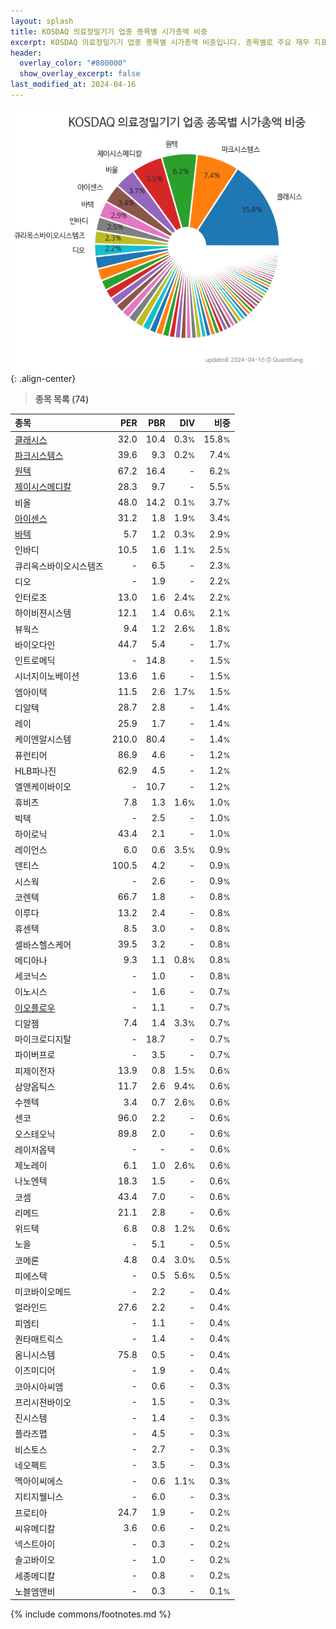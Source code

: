 ```yaml
---
layout: splash
title: KOSDAQ 의료정밀기기 업종 종목별 시가총액 비중
excerpt: KOSDAQ 의료정밀기기 업종 종목별 시가총액 비중입니다. 종목별로 주요 재무 지표를 함께 표시합니다.
header:
  overlay_color: "#800000"
  show_overlay_excerpt: false
last_modified_at: 2024-04-16
---
```



![KOSDAQ 의료정밀기기 업종 종목별 시가총액 비중](/stats/sector/images/kosdaq_업종_의료정밀기기_종목.png){: .align-center}


> **종목 목록 (74)**<a id="list"></a>

| **종목** | **PER** | **PBR** | **DIV** | **비중** |
| :------- | ------: | ------: | ------: | -------: |
| [클래시스](/214150/) | 32.0 | 10.4 | 0.3<small>%</small> | 15.8<small>%</small> |
| [파크시스템스](/140860/) | 39.6 | 9.3 | 0.2<small>%</small> | 7.4<small>%</small> |
| [원텍](/336570/) | 67.2 | 16.4 | - | 6.2<small>%</small> |
| [제이시스메디칼](/287410/) | 28.3 | 9.7 | - | 5.5<small>%</small> |
| 비올 | 48.0 | 14.2 | 0.1<small>%</small> | 3.7<small>%</small> |
| [아이센스](/099190/) | 31.2 | 1.8 | 1.9<small>%</small> | 3.4<small>%</small> |
| [바텍](/043150/) | 5.7 | 1.2 | 0.3<small>%</small> | 2.9<small>%</small> |
| 인바디 | 10.5 | 1.6 | 1.1<small>%</small> | 2.5<small>%</small> |
| 큐리옥스바이오시스템즈 | - | 6.5 | - | 2.3<small>%</small> |
| 디오 | - | 1.9 | - | 2.2<small>%</small> |
| 인터로조 | 13.0 | 1.6 | 2.4<small>%</small> | 2.2<small>%</small> |
| 하이비젼시스템 | 12.1 | 1.4 | 0.6<small>%</small> | 2.1<small>%</small> |
| 뷰웍스 | 9.4 | 1.2 | 2.6<small>%</small> | 1.8<small>%</small> |
| 바이오다인 | 44.7 | 5.4 | - | 1.7<small>%</small> |
| 인트로메딕 | - | 14.8 | - | 1.5<small>%</small> |
| 시너지이노베이션 | 13.6 | 1.6 | - | 1.5<small>%</small> |
| 엠아이텍 | 11.5 | 2.6 | 1.7<small>%</small> | 1.5<small>%</small> |
| 디알텍 | 28.7 | 2.8 | - | 1.4<small>%</small> |
| 레이 | 25.9 | 1.7 | - | 1.4<small>%</small> |
| 케이엔알시스템 | 210.0 | 80.4 | - | 1.4<small>%</small> |
| 퓨런티어 | 86.9 | 4.6 | - | 1.2<small>%</small> |
| HLB파나진 | 62.9 | 4.5 | - | 1.2<small>%</small> |
| 엘앤케이바이오 | - | 10.7 | - | 1.2<small>%</small> |
| 휴비츠 | 7.8 | 1.3 | 1.6<small>%</small> | 1.0<small>%</small> |
| 빅텍 | - | 2.5 | - | 1.0<small>%</small> |
| 하이로닉 | 43.4 | 2.1 | - | 1.0<small>%</small> |
| 레이언스 | 6.0 | 0.6 | 3.5<small>%</small> | 0.9<small>%</small> |
| 덴티스 | 100.5 | 4.2 | - | 0.9<small>%</small> |
| 시스웍 | - | 2.6 | - | 0.9<small>%</small> |
| 코렌텍 | 66.7 | 1.8 | - | 0.8<small>%</small> |
| 이루다 | 13.2 | 2.4 | - | 0.8<small>%</small> |
| 휴센텍 | 8.5 | 3.0 | - | 0.8<small>%</small> |
| 셀바스헬스케어 | 39.5 | 3.2 | - | 0.8<small>%</small> |
| 메디아나 | 9.3 | 1.1 | 0.8<small>%</small> | 0.8<small>%</small> |
| 세코닉스 | - | 1.0 | - | 0.8<small>%</small> |
| 이노시스 | - | 1.6 | - | 0.7<small>%</small> |
| [이오플로우](/294090/) | - | 1.1 | - | 0.7<small>%</small> |
| 디알젬 | 7.4 | 1.4 | 3.3<small>%</small> | 0.7<small>%</small> |
| 마이크로디지탈 | - | 18.7 | - | 0.7<small>%</small> |
| 파이버프로 | - | 3.5 | - | 0.7<small>%</small> |
| 피제이전자 | 13.9 | 0.8 | 1.5<small>%</small> | 0.6<small>%</small> |
| 삼양옵틱스 | 11.7 | 2.6 | 9.4<small>%</small> | 0.6<small>%</small> |
| 수젠텍 | 3.4 | 0.7 | 2.6<small>%</small> | 0.6<small>%</small> |
| 센코 | 96.0 | 2.2 | - | 0.6<small>%</small> |
| 오스테오닉 | 89.8 | 2.0 | - | 0.6<small>%</small> |
| 레이저옵텍 | - | - | - | 0.6<small>%</small> |
| 제노레이 | 6.1 | 1.0 | 2.6<small>%</small> | 0.6<small>%</small> |
| 나노엔텍 | 18.3 | 1.5 | - | 0.6<small>%</small> |
| 코셈 | 43.4 | 7.0 | - | 0.6<small>%</small> |
| 리메드 | 21.1 | 2.8 | - | 0.6<small>%</small> |
| 위드텍 | 6.8 | 0.8 | 1.2<small>%</small> | 0.6<small>%</small> |
| 노을 | - | 5.1 | - | 0.5<small>%</small> |
| 코메론 | 4.8 | 0.4 | 3.0<small>%</small> | 0.5<small>%</small> |
| 피에스텍 | - | 0.5 | 5.6<small>%</small> | 0.5<small>%</small> |
| 미코바이오메드 | - | 2.2 | - | 0.4<small>%</small> |
| 얼라인드 | 27.6 | 2.2 | - | 0.4<small>%</small> |
| 피엠티 | - | 1.1 | - | 0.4<small>%</small> |
| 퀀타매트릭스 | - | 1.4 | - | 0.4<small>%</small> |
| 옴니시스템 | 75.8 | 0.5 | - | 0.4<small>%</small> |
| 이즈미디어 | - | 1.9 | - | 0.4<small>%</small> |
| 코아시아씨엠 | - | 0.6 | - | 0.3<small>%</small> |
| 프리시젼바이오 | - | 1.5 | - | 0.3<small>%</small> |
| 진시스템 | - | 1.4 | - | 0.3<small>%</small> |
| 플라즈맵 | - | 4.5 | - | 0.3<small>%</small> |
| 비스토스 | - | 2.7 | - | 0.3<small>%</small> |
| 네오펙트 | - | 3.5 | - | 0.3<small>%</small> |
| 멕아이씨에스 | - | 0.6 | 1.1<small>%</small> | 0.3<small>%</small> |
| 지티지웰니스 | - | 6.0 | - | 0.3<small>%</small> |
| 프로티아 | 24.7 | 1.9 | - | 0.2<small>%</small> |
| 씨유메디칼 | 3.6 | 0.6 | - | 0.2<small>%</small> |
| 넥스트아이 | - | 0.3 | - | 0.2<small>%</small> |
| 솔고바이오 | - | 1.0 | - | 0.2<small>%</small> |
| 세종메디칼 | - | 0.8 | - | 0.2<small>%</small> |
| 노블엠앤비 | - | 0.3 | - | 0.1<small>%</small> |

{% include commons/footnotes.md %}